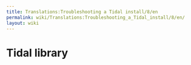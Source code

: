 ```yaml
---
title: Translations:Troubleshooting a Tidal install/8/en
permalink: wiki/Translations:Troubleshooting_a_Tidal_install/8/en/
layout: wiki
---
```


# Tidal library
